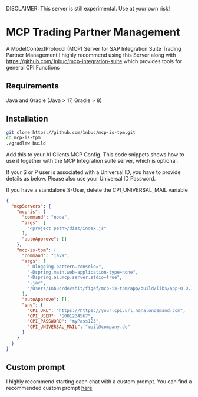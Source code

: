 DISCLAIMER: This server is still experimental. Use at your own risk!

# MCP Trading Partner Management

A ModelContextProtocol (MCP) Server for SAP Integration Suite Trading Partner Management
I highly recommend using this Server along with https://github.com/1nbuc/mcp-integration-suite which provides tools for general CPI Functions

## Requirements
Java and Gradle (Java > 17, Gradle > 8)

## Installation
```sh
git clone https://github.com/1nbuc/mcp-is-tpm.git
cd mcp-is-tpm
./gradlew build
```

Add this to your AI Clients MCP Config.
This code snippets shows how to use it together with the MCP Integration suite server, which is optional.

If your S or P user is associated with a Universal ID, you have to provide details as below.
Please also use your Universal ID Password.

If you have a standalone S-User, delete the CPI_UNIVERSAL_MAIL variable
```json
{
  "mcpServers": {
    "mcp-is": {
      "command": "node",
      "args": [
        "<project path>/dist/index.js"
      ],
      "autoApprove": []
    },
    "mcp-is-tpm": {
      "command": "java",
      "args": [
        "-Dlogging.pattern.console=", 
        "-Dspring.main.web-application-type=none",
        "-Dspring.ai.mcp.server.stdio=true",
        "-jar",
        "/Users/1nbuc/devshit/figaf/mcp-is-tpm/app/build/libs/app-0.0.1-SNAPSHOT.jar"
      ],
      "autoApprove": [],
      "env": {
        "CPI_URL": "https://https://your.cpi.url.hana.ondemand.com",
        "CPI_USER": "S001234567",
        "CPI_PASSWORD": "myPass123",
        "CPI_UNIVERSAL_MAIL": "mail@company.de"
      }
    }
  }
}
```

## Custom prompt
I highly recommend starting each chat with a custom prompt. You can find a recommended custom prompt [here](https://github.com/1nbuc/mcp-integration-suite?tab=readme-ov-file#custom-prompt)

